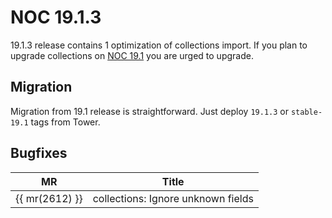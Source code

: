# NOC 19.1.3

19.1.3 release contains 1 optimization of collections import. If you
plan to upgrade collections on [NOC 19.1](19.1.md) you are urged
to upgrade.

## Migration

Migration from 19.1 release is straightforward. Just deploy `19.1.3`
or `stable-19.1` tags from Tower.

## Bugfixes

| MR          | Title                                    |
| --- | --- |
| {{ mr(2612) }} | collections: Ignore unknown fields |
